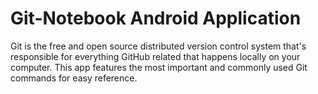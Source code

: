 # Git-Notebook Android Application

Git is the free and open source distributed version control system that's responsible for everything GitHub
related that happens locally on your computer. This app features the most important and commonly
used Git commands for easy reference.
